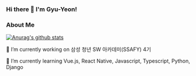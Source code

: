 ### Hi there 👋 I'm Gyu-Yeon!

### About Me

[![Anurag's github stats](https://github-readme-stats.vercel.app/api?username=qqyurr)](https://github.com/anuraghazra/github-readme-stats)


🔭 I’m currently working on 삼성 청년 SW 아카데미(SSAFY) 4기 

🌱 I’m currently learning Vue.js, React Native, Javascript, Typescript, Python, Django

